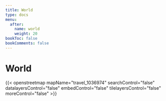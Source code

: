 ```yaml
---
title: World
type: docs
menu:
  after:
    name: world
    weight: 20
bookToc: false
bookComments: false
---
```


# World

{{< openstreetmap mapName="travel_1036974" searchControl="false" datalayersControl="false" embedControl="false" tilelayersControl="false" moreControl="false" >}}
